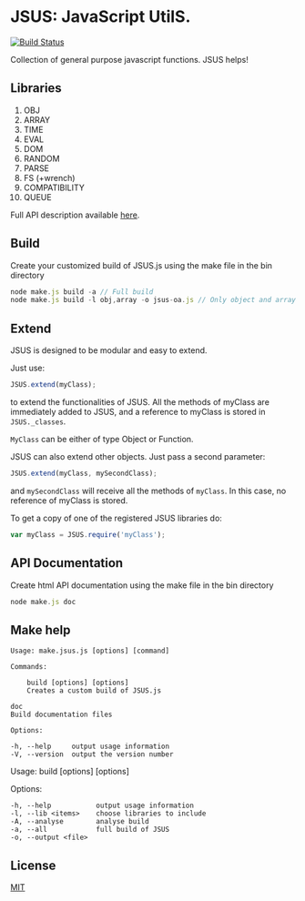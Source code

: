# JSUS: JavaScript UtilS.

[![Build Status](https://travis-ci.org/nodeGame/JSUS.png?branch=master)](https://travis-ci.org/nodeGame/JSUS)

Collection of general purpose javascript functions. JSUS helps!

## Libraries

1. OBJ
2. ARRAY
3. TIME
4. EVAL
5. DOM
6. RANDOM
7. PARSE
8. FS (+wrench)
9. COMPATIBILITY
10. QUEUE

Full API description available [here](http://nodegame.github.io/JSUS/docs/jsus.js.html).

## Build

Create your customized build of JSUS.js using the make file in the bin directory

```javascript
node make.js build -a // Full build
node make.js build -l obj,array -o jsus-oa.js // Only object and array libs.
```

## Extend

JSUS is designed to be modular and easy to extend.

Just use:

```javascript
JSUS.extend(myClass);
```

to extend the functionalities of JSUS. All the methods of myClass
are immediately added to JSUS, and a reference to myClass is stored
in `JSUS._classes`.

`MyClass` can be either of type Object or Function.

JSUS can also extend other objects. Just pass a second parameter:

```javascript
JSUS.extend(myClass, mySecondClass);
```

and `mySecondClass` will receive all the methods of `myClass`. In this case,
no reference of myClass is stored.

To get a copy of one of the registered JSUS libraries do:

```javascript
var myClass = JSUS.require('myClass');
```

## API Documentation

Create html API documentation using the make file in the bin directory

```javascript
node make.js doc
```

## Make help

	Usage: make.jsus.js [options] [command]

  	Commands:

		build [options] [options]
		Creates a custom build of JSUS.js

    doc
    Build documentation files

	Options:

	-h, --help     output usage information
	-V, --version  output the version number


  Usage: build [options] [options]

  Options:

    -h, --help           output usage information
    -l, --lib <items>    choose libraries to include
    -A, --analyse        analyse build
    -a, --all            full build of JSUS
    -o, --output <file>

## License

[MIT](LICENSE)

